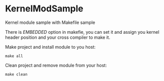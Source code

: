 KernelModSample
===============

Kernel module sample with Makefile sample

There is *EMBEDDED* option in makefie, you can set it and assign you
kernel header position and your cross compiler to make it.

Make project and install module to you host:

```
make all
```

Clean project and remove module from your host:

```
make clean
```
